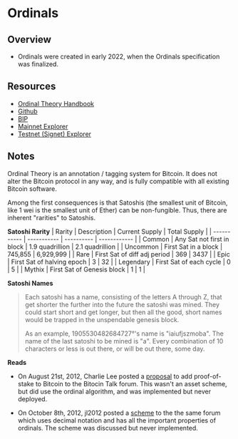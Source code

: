 # Ordinals

## Overview

- Ordinals were created in early 2022, when the Ordinals specification was finalized.


## Resources 

- [Ordinal Theory Handbook](https://docs.ordinals.com/#)
- [Github](https://github.com/casey/ord/)
- [BIP](https://github.com/casey/ord/blob/master/bip.mediawiki)
- [Mainnet Explorer](https://ordinals.com/)
- [Testnet (Signet) Explorer](https://signet.ordinals.com/)



## Notes

Ordinal Theory is an annotation / tagging system for Bitcoin. It does not alter the Bitcoin protocol in any way, and is fully compatible with all existing Bitcoin software.

Among the first consequences is that Satoshis (the smallest unit of Bitcoin, like 1 wei is the smallest unit of Ether) can be non-fungible. Thus, there are inherent "rarities" to Satoshis.

**Satoshi Rarity**
| Rarity      | Description | Current Supply | Total Supply |
| ----------- | ----------- | ---------- | ------------ |
| Common      | Any Sat not first in block | 1.9 quadrillion | 2.1 quadrillion |
| Uncommon   | First Sat in a block | 745,855 | 6,929,999 |
| Rare      | First Sat of diff adj period | 369 | 3437 |
| Epic   | First Sat of halving epoch | 3 | 32 |
| Legendary | First Sat of each cycle | 0 | 5 |
| Mythix   | First Sat of Genesis block | 1 | 1 |

**Satoshi Names**

> Each satoshi has a name, consisting of the letters A through Z, that get shorter the further into the future the satoshi was mined. They could start short and get longer, but then all the good, short names would be trapped in the unspendable genesis block.
> 
> As an example, 1905530482684727°'s name is "iaiufjszmoba". The name of the last satoshi to be mined is "a". Every combination of 10 characters or less is out there, or will be out there, some day.

**Reads**

- On August 21st, 2012, Charlie Lee posted a [proposal](https://bitcointalk.org/index.php?topic=102355.0) to add proof-of-stake to Bitcoin to the Bitocin Talk forum. This wasn't an asset scheme, but did use the ordinal algorithm, and was implemented but never deployed.

- On October 8th, 2012, jl2012 posted a [scheme](https://bitcointalk.org/index.php?topic=117224.0) to the the same forum which uses decimal notation and has all the important properties of ordinals. The scheme was discussed but never implemented.



